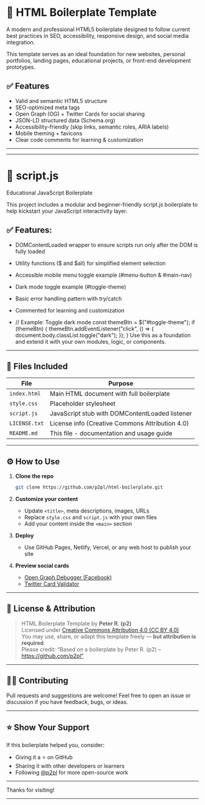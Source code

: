 # 🚀 HTML Boilerplate Template

A modern and professional HTML5 boilerplate designed to follow current best practices in SEO, accessibility, responsive design, and social media integration.

This template serves as an ideal foundation for new websites, personal portfolios, landing pages, educational projects, or front-end development prototypes.

## ✅ Features

- Valid and semantic HTML5 structure
- SEO-optimized meta tags
- Open Graph (OG) + Twitter Cards for social sharing
- JSON-LD structured data (Schema.org)
- Accessibility-friendly (skip links, semantic roles, ARIA labels)
- Mobile theming + favicons
- Clear code comments for learning & customization

---

---
# 🧠 script.js
Educational JavaScript Boilerplate

This project includes a modular and beginner-friendly script.js boilerplate to help kickstart your JavaScript interactivity layer.

## ✅ Features:

- DOMContentLoaded wrapper to ensure scripts run only after the DOM is fully loaded

- Utility functions ($ and $all) for simplified element selection

- Accessible mobile menu toggle example (#menu-button & #main-nav)

- Dark mode toggle example (#toggle-theme)

- Basic error handling pattern with try/catch

- Commented for learning and customization

- // Example: Toggle dark mode
   const themeBtn = $("#toggle-theme");
   if (themeBtn) {
   themeBtn.addEventListener("click", () => {
   document.body.classList.toggle("dark");
   });
   }
Use this as a foundation and extend it with your own modules, logic, or components.


---

## 📂 Files Included

| File           | Purpose                                               |
|----------------|--------------------------------------------------------|
| `index.html`   | Main HTML document with full boilerplate               |
| `style.css`    | Placeholder stylesheet                                 |
| `script.js`    | JavaScript stub with DOMContentLoaded listener         |
| `LICENSE.txt`  | License info (Creative Commons Attribution 4.0)        |
| `README.md`    | This file - documentation and usage guide              |

---

## ⚙️ How to Use

1. **Clone the repo**
   ```bash
   git clone https://github.com/p2pl/html-boilerplate.git
   ```

2. **Customize your content**
   - Update `<title>`, meta descriptions, images, URLs
   - Replace `style.css` and `script.js` with your own files
   - Add your content inside the `<main>` section

3. **Deploy**
   - Use GitHub Pages, Netlify, Vercel, or any web host to publish your site

4. **Preview social cards**
   - [Open Graph Debugger (Facebook)](https://developers.facebook.com/tools/debug/)
   - [Twitter Card Validator](https://cards-dev.twitter.com/validator)

---

## 🧾 License & Attribution

> HTML Boilerplate Template by **Peter R. (p2)**  
> Licensed under [Creative Commons Attribution 4.0 (CC BY 4.0)](https://creativecommons.org/licenses/by/4.0/)  
> You may use, share, or adapt this template freely — **but attribution is required**.  
> Please credit:
> “Based on a boilerplate by Peter R. (p2) – https://github.com/p2pl”

---

## 🙋‍♂️ Contributing

Pull requests and suggestions are welcome!
Feel free to open an issue or discussion if you have feedback, bugs, or ideas.

---

## ⭐️ Show Your Support

If this boilerplate helped you, consider:
- Giving it a ⭐️ on GitHub
- Sharing it with other developers or learners
- Following [@p2pl](https://github.com/p2pl) for more open-source work

---

Thanks for visiting!

---
